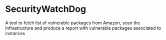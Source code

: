 # SecurityWatchDog
A tool to fetch list of vulnerable packages from Amazon, scan the infrastructure and produce a report with vulnerable packages associated to instances
